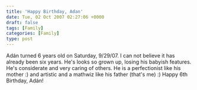 ```yaml
---
title: 'Happy Birthday, Adan'
date: Tue, 02 Oct 2007 02:27:06 +0000
draft: false
tags: [Family]
categories: [Family]
type: post
---
```


Adán turned 6 years old on Saturday, 9/29/07. I can not believe it has already been six years. He's looks so grown up, losing his babyish features. He's considerate and very caring of others. He is a perfectionist like his mother :) and artistic and a mathwiz like his father (that's me) :) Happy 6th Birthday, Adán!